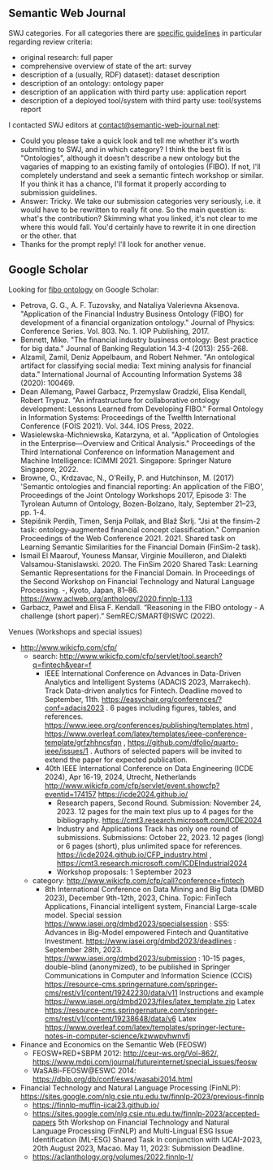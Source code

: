 ## Semantic Web Journal

SWJ categories. For all categories there are [specific guidelines](https://www.semantic-web-journal.net/authors) in particular regarding review criteria:
- original research: full paper
- comprehensive overview of state of the art: survey
- description of a (usually, RDF) dataset): dataset description
- description of an ontology: ontology paper
- description of an application with third party use: application report
- description of a deployed tool/system with third party use: tool/systems report

I contacted SWJ editors at contact@semantic-web-journal.net:
- Could you please take a quick look and tell me whether it's worth submitting to SWJ, and in which category? I think the best fit is "Ontologies", although it doesn't describe a new ontology but the vagaries of mapping to an existing family of ontologies (FIBO). If not, I'll completely understand and seek a semantic fintech workshop or similar. If you think it has a chance, I'll format it properly according to submission guidelines.
- Answer: Tricky. We take our submission categories very seriously, i.e. it would have to be rewritten to really fit one. So the main question is: what's the contribution? Skimming what you linked, it's not clear to me where this would fall. You'd certainly have to rewrite it in one direction or the other.
that
- Thanks for the prompt reply! I'll look for another venue.

## Google Scholar

Looking for [fibo ontology](https://scholar.google.com/scholar?hl=en&as_sdt=0%2C5&q=fibo+ontology&btnG=) on Google Scholar:
- Petrova, G. G., A. F. Tuzovsky, and Nataliya Valerievna Aksenova. "Application of the Financial Industry Business Ontology (FIBO) for development of a financial organization ontology." Journal of Physics: Conference Series. Vol. 803. No. 1. IOP Publishing, 2017.
- Bennett, Mike. "The financial industry business ontology: Best practice for big data." Journal of Banking Regulation 14.3-4 (2013): 255-268.
- Alzamil, Zamil, Deniz Appelbaum, and Robert Nehmer. "An ontological artifact for classifying social media: Text mining analysis for financial data." International Journal of Accounting Information Systems 38 (2020): 100469.
- Dean Allemang, Pawel Garbacz, Przemyslaw Gradzki, Elisa Kendall, Robert Trypuz. "An infrastructure for collaborative ontology development: Lessons Learned from Developing FIBO." Formal Ontology in Information Systems: Proceedings of the Twelfth International Conference (FOIS 2021). Vol. 344. IOS Press, 2022.
- Wasielewska-Michniewska, Katarzyna, et al. "Application of Ontologies in the Enterprise—Overview and Critical Analysis." Proceedings of the Third International Conference on Information Management and Machine Intelligence: ICIMMI 2021. Singapore: Springer Nature Singapore, 2022.
- Browne, O., Krdzavac, N., O'Reilly, P. and Hutchinson, M. (2017) 'Semantic ontologies and financial reporting: An application of the FIBO', Proceedings of the Joint Ontology Workshops 2017, Episode 3: The Tyrolean Autumn of Ontology, Bozen-Bolzano, Italy, September 21–23, pp. 1-4.
- Stepišnik Perdih, Timen, Senja Pollak, and Blaž Škrlj. "Jsi at the finsim-2 task: ontology-augmented financial concept classification." Companion Proceedings of the Web Conference 2021. 2021.
  Shared task on Learning Semantic Similarities for the Financial Domain (FinSim-2 task).
- Ismail El Maarouf, Youness Mansar, Virginie Mouilleron, and Dialekti Valsamou-Stanislawski. 2020. The FinSim 2020 Shared Task: Learning Semantic Representations for the Financial Domain. In Proceedings of the Second Workshop on Financial Technology and Natural Language Processing. -, Kyoto, Japan, 81–86. https://www.aclweb.org/anthology/2020.finnlp-1.13
- Garbacz, Paweł and Elisa F. Kendall. “Reasoning in the FIBO ontology - A challenge (short paper).” SemREC/SMART@ISWC (2022).

Venues (Workshops and special issues)
- http://www.wikicfp.com/cfp/
  - search: http://www.wikicfp.com/cfp/servlet/tool.search?q=fintech&year=f
    - IEEE International Conference on Advances in Data-Driven Analytics and Intelligent Systems (ADACIS 2023, Marrakech). Track Data-driven analytics for Fintech. Deadline moved to September, 11th. https://easychair.org/conferences/?conf=adacis2023 . 6 pages including figures, tables, and references. https://www.ieee.org/conferences/publishing/templates.html , https://www.overleaf.com/latex/templates/ieee-conference-template/grfzhhncsfqn , https://github.com/dfolio/quarto-ieee/issues/1 . Authors of selected papers will be invited to extend the paper for expected publication.
    - 40th IEEE International Conference on Data Engineering (ICDE 2024), Apr 16-19, 2024, Utrecht, Netherlands
      http://www.wikicfp.com/cfp/servlet/event.showcfp?eventid=174157
      https://icde2024.github.io/
      - Research papers, Second Round. Submission: November 24, 2023. 12 pages for the main text plus up to 4 pages for the bibliography. https://cmt3.research.microsoft.com/ICDE2024
      - Industry and Applications Track has only one round of submissions. Submissions: October 22, 2023. 12 pages (long) or 6 pages (short), plus unlimited space for references. https://icde2024.github.io/CFP_industry.html , https://cmt3.research.microsoft.com/ICDEIndustrial2024
      - Workshop proposals: 1 September 2023
  - category: http://www.wikicfp.com/cfp/call?conference=fintech
    - 8th International Conference on Data Mining and Big Data (DMBD 2023), December 9th-12th, 2023, China. Topic: FinTech Applications, Financial intelligent system, Financial Large-scale model. Special session https://www.iasei.org/dmbd2023/specialsession : SS5: Advances in Big-Model empowered Fintech and Quantitative Investment. https://www.iasei.org/dmbd2023/deadlines : September 28th, 2023. https://www.iasei.org/dmbd2023/submission : 10-15 pages, double-blind (anonymized), to be published in Springer Communications in Computer and Information Science (CCIS)
      https://resource-cms.springernature.com/springer-cms/rest/v1/content/19242230/data/v11 Instructions and example
      https://www.iasei.org/dmbd2023/files/latex_template.zip Latex
      https://resource-cms.springernature.com/springer-cms/rest/v1/content/19238648/data/v6 Latex
      https://www.overleaf.com/latex/templates/springer-lecture-notes-in-computer-science/kzwwpvhwnvfj
- Finance and Economics on the Semantic Web (FEOSW)
  - FEOSW+RED+SBPM 2012: http://ceur-ws.org/Vol-862/,
    https://www.mdpi.com/journal/futureinternet/special_issues/feosw
  - WaSABi-FEOSW@ESWC 2014: https://dblp.org/db/conf/esws/wasabi2014.html
- Financial Technology and Natural Language Processing (FinNLP): https://sites.google.com/nlg.csie.ntu.edu.tw/finnlp-2023/previous-finnlp
  - https://finnlp-muffin-ijcai23.github.io/
  - https://sites.google.com/nlg.csie.ntu.edu.tw/finnlp-2023/accepted-papers
    5th Workshop on Financial Technology and Natural Language Processing (FinNLP) and Multi-Lingual ESG Issue Identification (ML-ESG) Shared Task
    In conjunction with IJCAI-2023, 20th August 2023, Macao. 
    May 11, 2023: Submission Deadline.
  - https://aclanthology.org/volumes/2022.finnlp-1/
